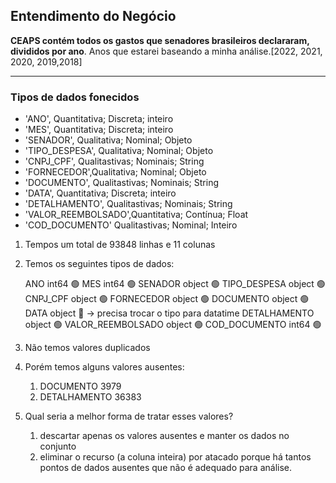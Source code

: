 ## Entendimento do Negócio
**CEAPS contém todos os gastos que senadores brasileiros declararam, divididos por ano**.
Anos que estarei baseando a minha análise.[2022, 2021, 2020, 2019,2018]


---

### Tipos de dados fonecidos

- 'ANO', Quantitativa; Discreta; inteiro
- 'MES', Quantitativa; Discreta; inteiro
- 'SENADOR', Qualitativa; Nominal; Objeto
- 'TIPO_DESPESA', Qualitativa; Nominal; Objeto
- 'CNPJ_CPF', Qualitastivas; Nominais; String
- 'FORNECEDOR',Qualitativa; Nominal; Objeto
- 'DOCUMENTO', Qualitastivas; Nominais; String
- 'DATA', Quantitativa; Discreta; inteiro
- 'DETALHAMENTO', Qualitastivas; Nominais; String
- 'VALOR_REEMBOLSADO',Quantitativa; Contínua; Float
- 'COD_DOCUMENTO' Qualitastivas; Nominal; Inteiro

1. Tempos um total de 93848 linhas e 11 colunas
2. Temos os seguintes tipos de dados: 
    
    ANO                   int64 🟢
    MES                   int64 🟢
    SENADOR              object 🟢
    TIPO_DESPESA         object 🟢
    CNPJ_CPF             object 🟢
    FORNECEDOR           object 🟢
    DOCUMENTO            object 🟢
    DATA                 object 🔴 → precisa trocar o tipo para datatime
    DETALHAMENTO         object 🟢
    VALOR_REEMBOLSADO    object 🟢
    COD_DOCUMENTO         int64 🟢
    
3. Não temos valores duplicados 
4. Porém temos alguns valores ausentes: 
    1. DOCUMENTO             3979
    2. DETALHAMENTO         36383
5. Qual seria a melhor forma de tratar esses valores?
    1. descartar apenas os valores ausentes e manter os dados no conjunto
    2. eliminar o recurso (a coluna inteira) por atacado porque há tantos pontos de dados ausentes que não é adequado para análise.
